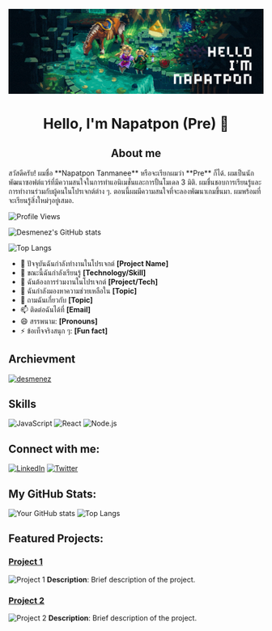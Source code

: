 ![Banner](https://github.com/Desmenez/Desmenez/blob/main/banner.gif)

<div align="center">
  <h1>Hello, I'm Napatpon (Pre) 👋</h1>
</div>

<div align="center">
  <h2>About me</h2>
</div>
สวัสดีครับ! ผมชื่อ **Napatpon Tanmanee** หรือจะเรียกผมว่า **Pre** ก็ได้. ผมเป็นนักพัฒนาซอฟต์แวร์ที่มีความสนใจในการทำแอนิเมชั่นและการปั้นโมเดล 3 มิติ. ผมชื่นชอบการเรียนรู้และการทำงานร่วมกับผู้คนในโปรเจกต์ต่าง ๆ. ตอนนี้ผมมีความสนใจที่จะลองพัฒนาเกมขึ้นมา. ผมพร้อมที่จะเรียนรู้สิ่งใหม่ๆอยู่เสมอ.

![Profile Views](https://komarev.com/ghpvc/?username=Desmenez)

![Desmenez's GitHub stats](https://github-readme-stats.vercel.app/api?username=Desmenez&count_private=true&show_icons=true&theme=gotham)

![Top Langs](https://github-readme-stats.vercel.app/api/top-langs/?username=Desmenez&layout=compact)

- 🔭 ปัจจุบันฉันกำลังทำงานในโปรเจกต์ **[Project Name]**
- 🌱 ขณะนี้ฉันกำลังเรียนรู้ **[Technology/Skill]**
- 👯 ฉันต้องการร่วมงานในโปรเจกต์ **[Project/Tech]**
- 🤔 ฉันกำลังมองหาความช่วยเหลือใน **[Topic]**
- 💬 ถามฉันเกี่ยวกับ **[Topic]**
- 📫 ติดต่อฉันได้ที่ **[Email]**
- 😄 สรรพนาม: **[Pronouns]**
- ⚡ ข้อเท็จจริงสนุก ๆ: **[Fun fact]**

## Archievment
<p align="left"> <a href="https://github.com/ryo-ma/github-profile-trophy"><img src="https://github-profile-trophy.vercel.app/?username=desmenez" alt="desmenez" /></a> </p>

## Skills
![JavaScript](https://img.shields.io/badge/-JavaScript-black?style=flat-square&logo=javascript)
![React](https://img.shields.io/badge/-React-black?style=flat-square&logo=react)
![Node.js](https://img.shields.io/badge/-Node.js-black?style=flat-square&logo=node.js)

## Connect with me:
[![LinkedIn](https://img.shields.io/badge/-LinkedIn-blue)](https://linkedin.com/in/your-profile)
[![Twitter](https://img.shields.io/badge/-Twitter-blue)](https://twitter.com/your-profile)

## My GitHub Stats:
![Your GitHub stats](https://github-readme-stats.vercel.app/api?username=Desmenez&show_icons=true)
![Top Langs](https://github-readme-stats.vercel.app/api/top-langs/?username=Desmenez&layout=compact)

## Featured Projects:
### [Project 1](https://github.com/Desmenez/project1)
![Project 1](https://example.com/your-project1-image.png)
**Description**: Brief description of the project.

### [Project 2](https://github.com/Desmenez/project2)
![Project 2](https://example.com/your-project2-image.png)
**Description**: Brief description of the project.
